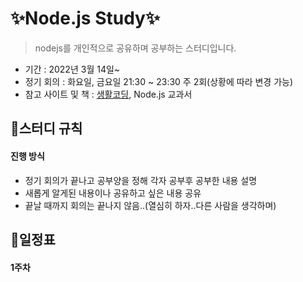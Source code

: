 # ✨Node.js Study✨

> nodejs를 개인적으로 공유하며 공부하는 스터디입니다.


- 기간 : 2022년 3월 14일~
- 정기 회의 : 화요일, 금요일 21:30 ~ 23:30 주 2회(상황에 따라 변경 가능)
- 참고 사이트 및 책 : [생활코딩](https://opentutorials.org/course/3332), Node.js 교과서


## 📌스터디 규칙 

#### 진행 방식

- 정기 회의가 끝나고 공부양을 정해 각자 공부후 공부한 내용 설명
- 새롭게 알게된 내용이나 공유하고 싶은 내용 공유
- 끝날 때까지 회의는 끝나지 않음..(열심히 하자..다른 사람을 생각하며)

## 📌일정표

#### 1주차 

